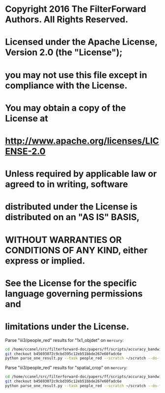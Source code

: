 
# Copyright 2016 The FilterForward Authors. All Rights Reserved.
#
# Licensed under the Apache License, Version 2.0 (the "License");
# you may not use this file except in compliance with the License.
# You may obtain a copy of the License at
#
#     http://www.apache.org/licenses/LICENSE-2.0
#
# Unless required by applicable law or agreed to in writing, software
# distributed under the License is distributed on an "AS IS" BASIS,
# WITHOUT WARRANTIES OR CONDITIONS OF ANY KIND, either express or implied.
# See the License for the specific language governing permissions and
# limitations under the License.


Parse "iii3/people_red" results for "1x1_objdet" on `mercury`:
```sh
cd /home/ccanel/src/filterforward-doc/papers/ff/scripts/accuracy_bandwidth/post_process
git checkout b45693072c9cbd395c12eb51bbde267e60fadc6e
python parse_one_result.py --task people_red --scratch ~/scratch --do-ff --dataset iii3 --out-dir ./results --vid-batch 2 --fs2-dir /fawnstore2/ff/scripts/bitrate --scripts-dir ../.. --ckpt-root /fawnstore2/ff/ckpts/iii3 --labels-root ~/src/labeler/labels/vimba_iii_3_2018-3-21_16 --mc-to-test 1x1_objdet --do-ff
```

Parse "iii3/people_red" results for "spatial_crop" on `mercury`:
```sh
cd /home/ccanel/src/filterforward-doc/papers/ff/scripts/accuracy_bandwidth/post_process
git checkout b45693072c9cbd395c12eb51bbde267e60fadc6e
python parse_one_result.py --task people_red --scratch ~/scratch --do-ff --dataset iii3 --out-dir ./results --vid-batch 2 --fs2-dir /fawnstore2/ff/scripts/bitrate --scripts-dir ../.. --ckpt-root /fawnstore2/ff/ckpts/iii3 --labels-root ~/src/labeler/labels/vimba_iii_3_2018-3-21_16 --mc-to-test spatial_crop --do-ff
```
